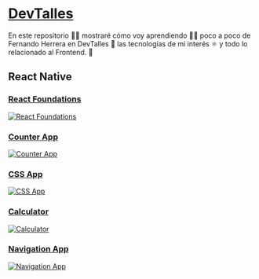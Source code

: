 # [DevTalles](https://github.com/elliotgaramendi/devtalles)

En este repositorio 👨‍💻 mostraré cómo voy aprendiendo 👨‍🏫 poco a poco de Fernando Herrera en DevTalles 🚀 las tecnologías de mi interés ⚛️ y todo lo relacionado al Frontend. 🌌

## React Native

### [React Foundations](https://github.com/elliotgaramendi/devtalles/tree/develop/react-native/01-react-foundations)

[![React Foundations](./react-native/01-react-foundations/public/rn-01-react-foundations.png)](https://github.com/elliotgaramendi/devtalles/tree/develop/react-native/01-react-foundations)

### [Counter App](https://github.com/elliotgaramendi/devtalles/tree/develop/react-native/02-CounterApp)

[![Counter App](./react-native/02-CounterApp/rn-02-CounterApp.png)](https://github.com/elliotgaramendi/devtalles/tree/develop/react-native/02-CounterApp)

### [CSS App](https://github.com/elliotgaramendi/devtalles/tree/develop/react-native/03-CSSApp)

[![CSS App](./react-native/03-CSSApp/rn-03-CSSApp.png)](https://github.com/elliotgaramendi/devtalles/tree/develop/react-native/03-CSSApp)

### [Calculator](https://github.com/elliotgaramendi/devtalles/tree/develop/react-native/04-Calculator)

[![Calculator](./react-native/04-Calculator/rn-04-Calculator.png)](https://github.com/elliotgaramendi/devtalles/tree/develop/react-native/04-Calculator)

### [Navigation App](https://github.com/elliotgaramendi/devtalles/tree/develop/react-native/05-NavigationApp)

[![Navigation App](./react-native/05-NavigationApp/rn-05-NavigationApp.png)](https://github.com/elliotgaramendi/devtalles/tree/develop/react-native/05-NavigationApp)